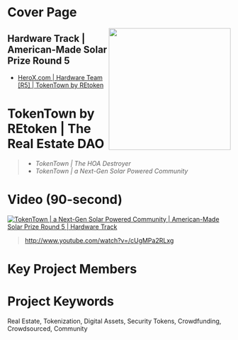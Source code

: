 # Cover Page
[<img src="https://storage.googleapis.com/poapmedia/tokentowndao-livestream-exclusive-poap-for-streamyard-participants-2021-logo-1633392258356.png" width=275 align=right>](https://github.com/REtokenDAO/projects/tree/main/2021/HeroX/sr5/hardware)

## Hardware Track | American-Made Solar Prize Round 5
* [HeroX.com | Hardware Team [R5] | TokenTown by REtoken](https://www.herox.com/solarprizeR5hardware/team/14294)

# TokenTown by REtoken | The Real Estate DAO
> * *TokenTown | The HOA Destroyer*
> * *TokenTown | a Next-Gen Solar Powered Community*

# Video (90-second)
[![TokenTown | a Next-Gen Solar Powered Community | American-Made Solar Prize Round 5 | Hardware Track](http://img.youtube.com/vi/cUgMPa2RLxg/0.jpg)](http://www.youtube.com/watch?v=/cUgMPa2RLxg)
> http://www.youtube.com/watch?v=/cUgMPa2RLxg

# Key Project Members


# Project Keywords
Real Estate, Tokenization, Digital Assets, Security Tokens, Crowdfunding, Crowdsourced, Community
